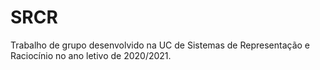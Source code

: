 # SRCR
Trabalho de grupo desenvolvido na UC de Sistemas de Representação e Raciocínio no ano letivo de 2020/2021.
